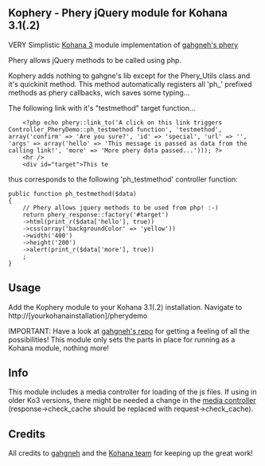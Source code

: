 ## Kophery - Phery jQuery module for Kohana 3.1(.2)

VERY Simplistic [Kohana 3](https://github.com/kohana/kohana) module implementation of [gahgneh's phery](https://github.com/gahgneh/phery)

Phery allows jQuery methods to be called using php.

Kophery adds nothing to gahgne's lib except for the Phery_Utils class and it's quickinit method. This method automatically registers all 'ph_' prefixed methods as phery callbacks, wich saves some typing...

The following link with it's "testmethod" target function...

		<?php echo phery::link_to('A click on this link triggers Controller_PheryDemo::ph_testmethod function', 'testmethod', array('confirm' => 'Are you sure?', 'id' => 'special', 'url' => '', 'args' => array('hello' => 'This message is passed as data from the calling link!', 'more' => 'More phery data passed...'))); ?>
		<hr />
		<div id="target">This te

thus corresponds to the following 'ph_testmethod' controller function:

	public function ph_testmethod($data) 
	{
		// Phery allows jquery methods to be used from php! :-)
		return phery_response::factory('#target')
		->html(print_r($data['hello'], true))
		->css(array('backgroundColor' => 'yellow'))
		->width('400')
		->height('200')
		->alert(print_r($data['more'], true))
		;	
	}	



## Usage
Add the Kophery module to your Kohana 3.1(.2) installation. Navigate to http://[yourkohanainstallation]/pherydemo

IMPORTANT: Have a look at [gahgneh's repo](https://github.com/gahgneh/phery) for getting a feeling of all the possibilities! This module only sets the parts in place for running as a Kohana module, nothing more!

## Info
This module includes a media controller for loading of the js files. If using in older Ko3 versions, there might be needed a change in the [media controller](https://github.com/cambiata/kopjax/blob/master/classes/controller/media.php) (response->check_cache should be replaced with request->check_cache).


## Credits
All credits to [gahgneh](https://github.com/gahgneh)
and the [Kohana team](http://kohanaframework.org/team) for keeping up the great work!